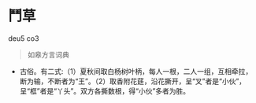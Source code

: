 # 鬥草
deu5 co3
> 如皋方言词典
- 古俗。有二式:（1）夏秋间取白杨树叶柄，每人一根，二人一组，互相牵拉，断为输，不断者为“王”。（2）取香附花莛，沿花撕开，呈“叉”者是“小伙”，呈“框”者是“丫头”。双方各撕数根，得“小伙”多者为胜。
